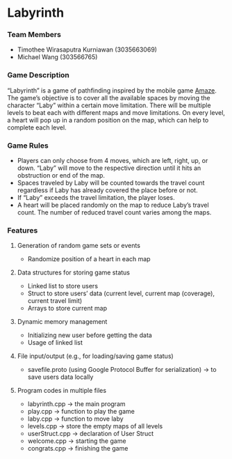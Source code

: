 # Labyrinth
### Team Members
- Timothee Wirasaputra Kurniawan (3035663069)
- Michael Wang (303566765)
### Game Description
“Labyrinth” is a game of pathfinding inspired by the mobile game [Amaze](https://play.google.com/store/apps/details?id=com.crazylabs.amaze.game&hl=en). The game’s objective is to cover all the available spaces by moving the character “Laby” within a certain move limitation. There will be multiple levels to beat each with different maps and move limitations. On every level, a heart  will pop up in a random position on the map, which can help to complete each level. 
### Game Rules
- Players can only choose from 4 moves, which are left, right, up, or down. “Laby” will move to the respective direction until it hits an obstruction or end of the map. 
- Spaces traveled by Laby will be counted towards the travel count regardless if Laby has already covered the place before or not.
- If “Laby” exceeds the travel limitation, the player loses.
- A heart will be placed randomly on the map to reduce Laby’s travel count. The number of reduced travel count varies among the maps.
### Features
1. Generation of random game sets or events
	- Randomize position of a heart in each map
	
2. Data structures for storing game status				
	- Linked list to store users 
	- Struct to store users’ data (current level, current map (coverage), current travel limit)
	- Arrays to store current map
 
3. Dynamic memory management					
  	- Initializing new user before getting the data
  	- Usage of linked list
 
4. File input/output (e.g., for loading/saving game status)
  	- savefile.proto (using Google Protocol Buffer for serialization) → to save users data locally
 
5. Program codes in multiple files	
  	- labyrinth.cpp 		→ the main program
  	- play.cpp			→ function to play the game
 	- laby.cpp			→ function to move laby
  	- levels.cpp			→ store the empty maps of all levels
  	- userStruct.cpp		→ declaration of User Struct 
  	- welcome.cpp			→ starting the game
  	- congrats.cpp			→ finishing the game
